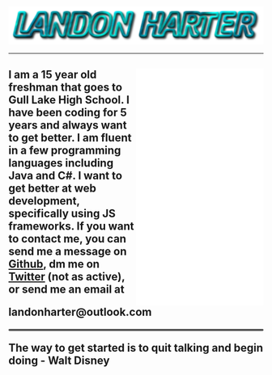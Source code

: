<img src="./name.png">

***

<h2 style="overflow-wrap:normal">
    <img src="./github-metrics.svg" style="width:50%;float:right;">
    I am a 15 year old freshman that goes to Gull Lake High School. 
    I have been coding for 5 years and always want to get better. 
    I am fluent in a few programming languages including
    Java and C#. I want to get better at web development, specifically 
    using JS frameworks. If you want to contact me, 
    you can send me a message on <a href="https://github.com/LandonHarter">Github</a>, dm me on <a href="https://twitter.com/harter_landon">Twitter</a> (not as active), 
    or send me an email at landonharter@outlook.com
    <hr style="border-radius:100px;border:none;height:4px;background-color:#535353;">
    <div style="font-weight:bold;">The way to get started is to quit talking and begin doing - Walt Disney</div>
</h2>